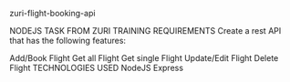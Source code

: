 zuri-flight-booking-api

NODEJS TASK FROM ZURI TRAINING
REQUIREMENTS
Create a rest API that has the following features:

Add/Book Flight
Get all Flight
Get single Flight
Update/Edit Flight
Delete Flight
TECHNOLOGIES USED
NodeJS
Express
